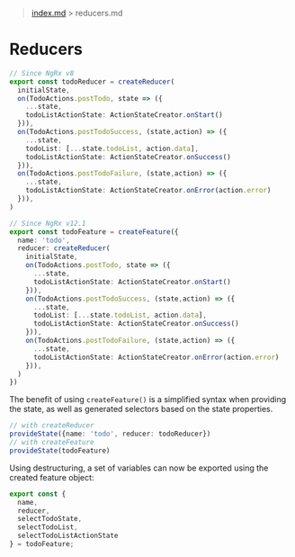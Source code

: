 > [index.md](../index.md) > reducers.md

# Reducers

```typescript
// Since NgRx v8
export const todoReducer = createReducer(
  initialState,
  on(TodoActions.postTodo, state => ({
    ...state,
    todoListActionState: ActionStateCreator.onStart()
  })),
  on(TodoActions.postTodoSuccess, (state,action) => ({
    ...state,
    todoList: [...state.todoList, action.data],
    todoListActionState: ActionStateCreator.onSuccess()
  })),
  on(TodoActions.postTodoFailure, (state,action) => ({
    ...state,
    todoListActionState: ActionStateCreator.onError(action.error)
  })),
)
```
```typescript
// Since NgRx v12.1
export const todoFeature = createFeature({
  name: 'todo',
  reducer: createReducer(
    initialState,
    on(TodoActions.postTodo, state => ({
      ...state,
      todoListActionState: ActionStateCreator.onStart()
    })),
    on(TodoActions.postTodoSuccess, (state,action) => ({
      ...state,
      todoList: [...state.todoList, action.data],
      todoListActionState: ActionStateCreator.onSuccess()
    })),
    on(TodoActions.postTodoFailure, (state,action) => ({
      ...state,
      todoListActionState: ActionStateCreator.onError(action.error)
    })),
  )
})
```

The benefit of using `createFeature()` is a simplified syntax when providing the state, as well as generated selectors based on the state properties.

```typescript
// with createReducer
provideState({name: 'todo', reducer: todoReducer})
// with createFeature
provideState(todoFeature)
```

Using destructuring, a set of variables can now be exported using the created feature object:

```typescript
export const {
  name,
  reducer,
  selectTodoState,
  selectTodoList,
  selectTodoListActionState
} = todoFeature;
```
